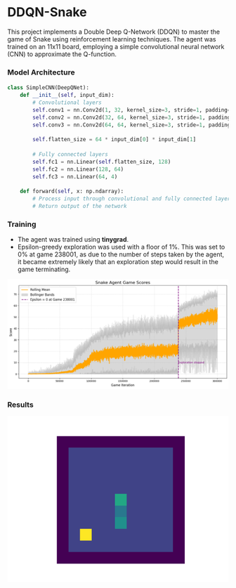 # DDQN-Snake

This project implements a Double Deep Q-Network (DDQN) to master the game of Snake using reinforcement learning techniques. The agent was trained on an 11x11 board, employing a simple convolutional neural network (CNN) to approximate the Q-function.

### Model Architecture

```python
class SimpleCNN(DeepQNet):
    def __init__(self, input_dim):
        # Convolutional layers
        self.conv1 = nn.Conv2d(1, 32, kernel_size=3, stride=1, padding=1)
        self.conv2 = nn.Conv2d(32, 64, kernel_size=3, stride=1, padding=1)
        self.conv3 = nn.Conv2d(64, 64, kernel_size=3, stride=1, padding=1)

        self.flatten_size = 64 * input_dim[0] * input_dim[1]

        # Fully connected layers
        self.fc1 = nn.Linear(self.flatten_size, 128)
        self.fc2 = nn.Linear(128, 64)
        self.fc3 = nn.Linear(64, 4)

    def forward(self, x: np.ndarray):
        # Process input through convolutional and fully connected layers
        # Return output of the network
```

### Training

- The agent was trained using **tinygrad**.
- Epsilon-greedy exploration was used with a floor of 1%. This was set to 0% at game 238001, as due to the number of steps taken by the agent, it became extremely likely that an exploration step would result in the game terminating.

<img src="plots/agent-scores.png" width="600"/>

### Results

<img src="snake-videos/snake-74.gif" width="600"/>
